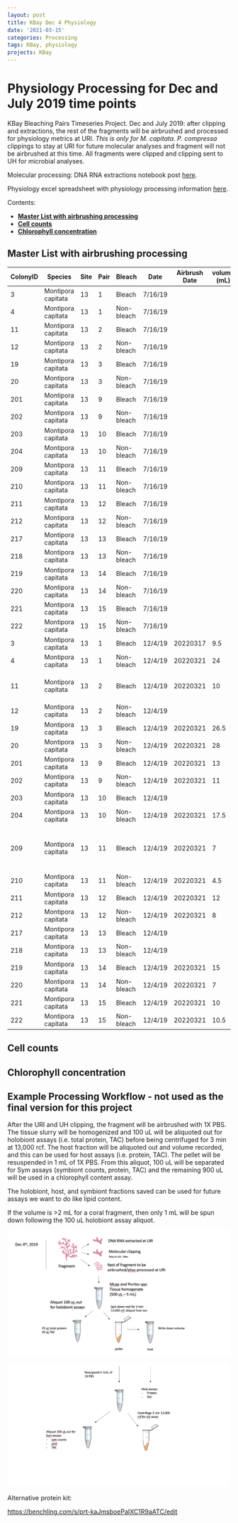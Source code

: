 ```yaml
---
layout: post
title: KBay Dec 4 Physiology
date: '2021-03-15'
categories: Processing
tags: KBay, physiology
projects: KBay
---
```


# Physiology Processing for Dec and July 2019 time points

KBay Bleaching Pairs Timeseries Project. Dec and July 2019: after clipping and extractions, the rest of the fragments will be airbrushed and processed for physiology metrics at URI. *This is only for M. capitata.* *P. compressa* clippings to stay at URI for future molecular analyses and fragment will not be airbrushed at this time. All fragments were clipped and clipping sent to UH for microbial analyses.

Molecular processing: DNA RNA extractions notebook post [here](https://github.com/emmastrand/EmmaStrand_Notebook/blob/master/_posts/2021-01-06-Kbay-Bleaching-2019-DNA-RNA-Extractions.md).

Physiology excel spreadsheet with physiology processing information [here](https://github.com/hputnam/HI_Bleaching_Timeseries/blob/main/data/Physiology-URI-labwork.xlsx).

Contents:  
- [**Master List with airbrushing processing**](#SampleID)   
- [**Cell counts**](#Counts)   
- [**Chlorophyll concentration**](#Chl)   

## <a name="SampleID"></a> **Master List with airbrushing processing**

| ColonyID 	| Species            	| Site 	| Pair 	| Bleach     	| Date    	| Airbrush Date 	| volume (mL) 	| Notes                            	|
|----------	|--------------------	|------	|------	|------------	|---------	|---------------	|-------------	|----------------------------------	|
| 3        	| Montipora capitata 	| 13   	| 1    	| Bleach     	| 7/16/19 	|               	|             	|                                  	|
| 4        	| Montipora capitata 	| 13   	| 1    	| Non-bleach 	| 7/16/19 	|               	|             	|                                  	|
| 11       	| Montipora capitata 	| 13   	| 2    	| Bleach     	| 7/16/19 	|               	|             	|                                  	|
| 12       	| Montipora capitata 	| 13   	| 2    	| Non-bleach 	| 7/16/19 	|               	|             	|                                  	|
| 19       	| Montipora capitata 	| 13   	| 3    	| Bleach     	| 7/16/19 	|               	|             	|                                  	|
| 20       	| Montipora capitata 	| 13   	| 3    	| Non-bleach 	| 7/16/19 	|               	|             	|                                  	|
| 201      	| Montipora capitata 	| 13   	| 9    	| Bleach     	| 7/16/19 	|               	|             	|                                  	|
| 202      	| Montipora capitata 	| 13   	| 9    	| Non-bleach 	| 7/16/19 	|               	|             	|                                  	|
| 203      	| Montipora capitata 	| 13   	| 10   	| Bleach     	| 7/16/19 	|               	|             	|                                  	|
| 204      	| Montipora capitata 	| 13   	| 10   	| Non-bleach 	| 7/16/19 	|               	|             	|                                  	|
| 209      	| Montipora capitata 	| 13   	| 11   	| Bleach     	| 7/16/19 	|               	|             	|                                  	|
| 210      	| Montipora capitata 	| 13   	| 11   	| Non-bleach 	| 7/16/19 	|               	|             	|                                  	|
| 211      	| Montipora capitata 	| 13   	| 12   	| Bleach     	| 7/16/19 	|               	|             	|                                  	|
| 212      	| Montipora capitata 	| 13   	| 12   	| Non-bleach 	| 7/16/19 	|               	|             	|                                  	|
| 217      	| Montipora capitata 	| 13   	| 13   	| Bleach     	| 7/16/19 	|               	|             	|                                  	|
| 218      	| Montipora capitata 	| 13   	| 13   	| Non-bleach 	| 7/16/19 	|               	|             	|                                  	|
| 219      	| Montipora capitata 	| 13   	| 14   	| Bleach     	| 7/16/19 	|               	|             	|                                  	|
| 220      	| Montipora capitata 	| 13   	| 14   	| Non-bleach 	| 7/16/19 	|               	|             	|                                  	|
| 221      	| Montipora capitata 	| 13   	| 15   	| Bleach     	| 7/16/19 	|               	|             	|                                  	|
| 222      	| Montipora capitata 	| 13   	| 15   	| Non-bleach 	| 7/16/19 	|               	|             	|                                  	|
| 3        	| Montipora capitata 	| 13   	| 1    	| Bleach     	| 12/4/19 	| 20220317      	| 9.5         	|                                  	|
| 4        	| Montipora capitata 	| 13   	| 1    	| Non-bleach 	| 12/4/19 	| 20220321      	| 24          	| 2 tubes                          	|
| 11       	| Montipora capitata 	| 13   	| 2    	| Bleach     	| 12/4/19 	| 20220321      	| 10          	| 3-4 mL spilled out               	|
| 12       	| Montipora capitata 	| 13   	| 2    	| Non-bleach 	| 12/4/19 	|               	|             	|                                  	|
| 19       	| Montipora capitata 	| 13   	| 3    	| Bleach     	| 12/4/19 	| 20220321      	| 26.5        	| 2 tubes                          	|
| 20       	| Montipora capitata 	| 13   	| 3    	| Non-bleach 	| 12/4/19 	| 20220321      	| 28          	| 2 tubes                          	|
| 201      	| Montipora capitata 	| 13   	| 9    	| Bleach     	| 12/4/19 	| 20220321      	| 13          	|                                  	|
| 202      	| Montipora capitata 	| 13   	| 9    	| Non-bleach 	| 12/4/19 	| 20220321      	| 11          	|                                  	|
| 203      	| Montipora capitata 	| 13   	| 10   	| Bleach     	| 12/4/19 	|               	|             	|                                  	|
| 204      	| Montipora capitata 	| 13   	| 10   	| Non-bleach 	| 12/4/19 	| 20220321      	| 17.5        	| 2 tubes                          	|
| 209      	| Montipora capitata 	| 13   	| 11   	| Bleach     	| 12/4/19 	| 20220321      	| 7           	| Bag leaked ~4-5 mL   spilled out 	|
| 210      	| Montipora capitata 	| 13   	| 11   	| Non-bleach 	| 12/4/19 	| 20220321      	| 4.5         	|                                  	|
| 211      	| Montipora capitata 	| 13   	| 12   	| Bleach     	| 12/4/19 	| 20220321      	| 12          	|                                  	|
| 212      	| Montipora capitata 	| 13   	| 12   	| Non-bleach 	| 12/4/19 	| 20220321      	| 8           	|                                  	|
| 217      	| Montipora capitata 	| 13   	| 13   	| Bleach     	| 12/4/19 	|               	|             	|                                  	|
| 218      	| Montipora capitata 	| 13   	| 13   	| Non-bleach 	| 12/4/19 	|               	|             	|                                  	|
| 219      	| Montipora capitata 	| 13   	| 14   	| Bleach     	| 12/4/19 	| 20220321      	| 15          	|                                  	|
| 220      	| Montipora capitata 	| 13   	| 14   	| Non-bleach 	| 12/4/19 	| 20220321      	| 7           	|                                  	|
| 221      	| Montipora capitata 	| 13   	| 15   	| Bleach     	| 12/4/19 	| 20220321      	| 10          	|                                  	|
| 222      	| Montipora capitata 	| 13   	| 15   	| Non-bleach 	| 12/4/19 	| 20220321      	| 10.5        	|                                  	|

## <a name="Counts"></a> **Cell counts**

## <a name="Chl"></a> **Chlorophyll concentration**


## Example Processing Workflow - not used as the final version for this project

After the URI and UH clipping, the fragment will be airbrushed with 1X PBS. The tissue slurry will be homogenized and 100 uL will be aliquoted out for holobiont assays (i.e. total protein, TAC) before being centrifuged for 3 min at 13,000 rcf. The host fraction will be aliquoted out and volume recorded, and this can be used for host assays (i.e. protein, TAC). The pellet will be resuspended in 1 mL of 1X PBS. From this aliquot, 100 uL will be separated for Sym assays (symbiont counts, protein, TAC) and the remaining 900 uL will be used in a chlorophyll content assay.

The holobiont, host, and symbiont fractions saved can be used for future assays we want to do like lipid content.

If the volume is >2 mL for a coral fragment, then only 1 mL will be spun down following the 100 uL holobiont assay aliquot.

![workflow1](https://github.com/emmastrand/EmmaStrand_Notebook/blob/master/images/Kbay-decphys-workflow1.png?raw=true)

![workflow2](https://github.com/emmastrand/EmmaStrand_Notebook/blob/master/images/Kbay-decphys-workflow2.png?raw=true)

Alternative protein kit:

https://benchling.com/s/prt-kaJmsboePaIXC1R9aATC/edit
